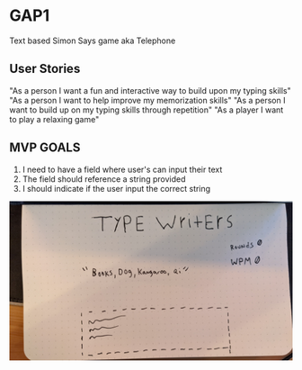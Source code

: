 # GAP1
Text based Simon Says game aka Telephone
## User Stories
"As a person I want a fun and interactive way to build upon my typing skills"
"As a person I want to help improve my memorization skills"
"As a person I want to build up on my typing skills through repetition"
"As a player I want to play a relaxing game"
## MVP GOALS
1. I need to have a field where user's can input their text
2. The field should reference a string provided
3. I should indicate if the user input the correct string

![](/GAP1wireframe.jpg)